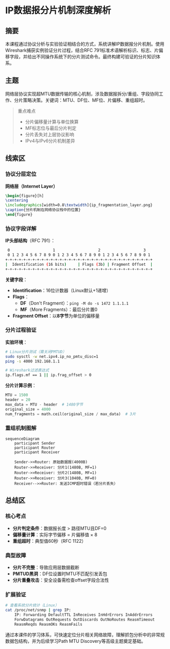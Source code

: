 # IP数据报分片机制深度解析

## 摘要
本课程通过协议分析与实验验证相结合的方式，系统讲解IP数据报分片机制。使用Wireshark捕获实例验证分片过程，结合RFC 791标准术语解析标识、标志、片偏移字段，并给出不同操作系统下的分片测试命令。最终构建可验证的分片知识体系。

## 主题
网络层协议实现超MTU数据传输的核心机制，涉及数据报拆分/重组、字段协同工作、分片策略决策。关键词：MTU、DF位、MF位、片偏移、重组超时。

> 重点难点
> - 分片偏移量计算与单位换算
> - MF标志位与最后分片判定
> - 分片丢失对上层协议影响
> - IPv4与IPv6分片机制差异

## 线索区

### 协议分层定位
**网络层（Internet Layer）**
```latex
\begin{figure}[h]
\centering
\includegraphics[width=0.8\textwidth]{ip_fragmentation_layer.png}
\caption{分片机制在网络协议栈中的位置}
\end{figure}
```

### 协议字段详解
**IP头部结构**（RFC 791）：
```bash
 0                   1                   2                   3   
 0 1 2 3 4 5 6 7 8 9 0 1 2 3 4 5 6 7 8 9 0 1 2 3 4 5 6 7 8 9 0 1 
+-+-+-+-+-+-+-+-+-+-+-+-+-+-+-+-+-+-+-+-+-+-+-+-+-+-+-+-+-+-+-+-+
|  Identification (16 bits)     | Flags (3b) | Fragment Offset  |
+-+-+-+-+-+-+-+-+-+-+-+-+-+-+-+-+-+-+-+-+-+-+-+-+-+-+-+-+-+-+-+-+
```

**关键字段**：
- **Identification**：16位计数器（Linux默认+1递增）
- **Flags**：
  - **DF**（Don't Fragment）：`ping -M do -s 1472 1.1.1.1`
  - **MF**（More Fragments）：最后分片置0
- **Fragment Offset**：以**8字节**为单位的偏移量

### 分片过程验证
**实验环境**：
```bash
# Linux分片测试（需关闭PMTUD）
sudo sysctl -w net.ipv4.ip_no_pmtu_disc=1
ping -s 4000 192.168.1.1

# Wireshark过滤表达式
ip.flags.mf == 1 || ip.frag_offset > 0
```

**分片计算示例**：
```python
MTU = 1500
header = 20
max_data = MTU - header  # 1480字节
original_size = 4000
num_fragments = math.ceil(original_size / max_data)  # 3片
```

### 重组机制图解
```mermaid
sequenceDiagram
    participant Sender
    participant Router
    participant Receiver
    
    Sender->>Router: 原始数据报(4000B)
    Router->>Receiver: 分片1(1480B, MF=1)
    Router->>Receiver: 分片2(1480B, MF=1)
    Router->>Receiver: 分片3(1040B, MF=0)
    Receiver-->>Router: 发送ICMP超时错误（若分片丢失）
```

## 总结区

### 核心考点
- **分片判定条件**：数据报长度 > 路径MTU且DF=0
- **偏移量计算**：实际字节偏移 = 片偏移值 × 8
- **重组超时**：典型值60秒（RFC 1122）

### 典型故障
- **分片不完整**：导致应用层数据截断
- **PMTUD黑洞**：DF位设置时MTU不匹配引发丢包
- **分片重叠攻击**：安全设备需检查offset字段合法性

### 扩展验证
```bash
# 查看系统分片统计（Linux）
cat /proc/net/snmp | grep IP: 
    IP: Forwarding DefaultTTL InReceives InHdrErrors InAddrErrors
    ForwDatagrams OutRequests OutDiscards OutNoRoutes ReasmTimeout
    ReasmReqds ReasmOKs ReasmFails
```

通过本课件的学习体系，可快速定位分片相关网络故障，理解抓包分析中的非常规数据包结构，并为后续学习Path MTU Discovery等高级主题奠定基础。